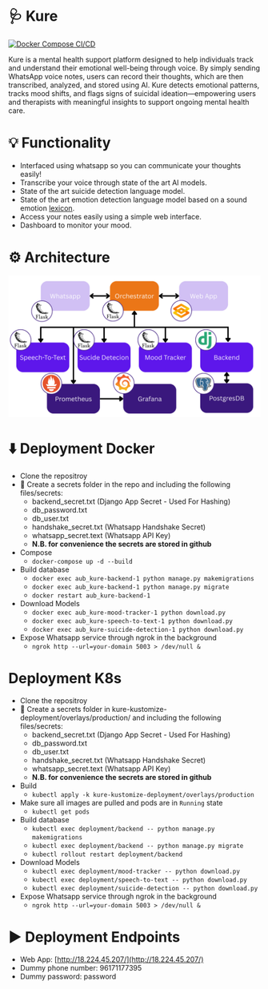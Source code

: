 # 🩺 Kure

[![Docker Compose CI/CD](https://github.com/AhmadM-DL/aub_kure/actions/workflows/docker%20build%20and%20compose.yml/badge.svg?branch=main)](https://github.com/AhmadM-DL/aub_kure/actions/workflows/docker%20build%20and%20compose.yml)

Kure is a mental health support platform designed to help individuals track and understand their emotional well-being through voice. By simply sending WhatsApp voice notes, users can record their thoughts, which are then transcribed, analyzed, and stored using AI. Kure detects emotional patterns, tracks mood shifts, and flags signs of suicidal ideation—empowering users and therapists with meaningful insights to support ongoing mental health care.

# 💡 Functionality
   * Interfaced using whatsapp so you can communicate your thoughts easily!
   * Transcribe your voice through state of the art AI models.
   * State of the art suicide detection language model.
   * State of the art emotion detection language model based on a sound emotion [lexicon](https://nrc-publications.canada.ca/eng/view/object/?id=0b6a5b58-a656-49d3-ab3e-252050a7a88c).
   * Access your notes easily using a simple web interface.
   * Dashboard to monitor your mood.

# ⚙️ Architecture
![](https://github.com/AhmadM-DL/aub_kure/blob/main/resources/Kure_Architecture.png?raw=true)

# ⬇️ Deployment Docker
* Clone the repositroy
* 🔐 Create a secrets folder in the repo and including the following files/secrets:
    * backend_secret.txt (Django App Secret - Used For Hashing)
    * db_password.txt
    * db_user.txt 
    * handshake_secret.txt (Whatsapp Handshake Secret)
    * whatsapp_secret.text (Whatsapp API Key)
    * **N.B. for convenience the secrets are stored in github**
* Compose
   * `docker-compose up -d --build`     
* Build database
    * `docker exec aub_kure-backend-1 python manage.py makemigrations`
    * `docker exec aub_kure-backend-1 python manage.py migrate`
    * `docker restart aub_kure-backend-1`
* Download Models
    * `docker exec aub_kure-mood-tracker-1 python download.py`
    * `docker exec aub_kure-speech-to-text-1 python download.py`
    * `docker exec aub_kure-suicide-detection-1 python download.py`
* Expose Whatsapp service through ngrok in the background
    * `ngrok http --url=your-domain 5003 > /dev/null &`
 
# Deployment K8s
* Clone the repositroy
* 🔐 Create a secrets folder in kure-kustomize-deployment/overlays/production/ and including the following files/secrets:
    * backend_secret.txt (Django App Secret - Used For Hashing)
    * db_password.txt
    * db_user.txt 
    * handshake_secret.txt (Whatsapp Handshake Secret)
    * whatsapp_secret.text (Whatsapp API Key)
    * **N.B. for convenience the secrets are stored in github**
* Build
    * `kubectl apply -k kure-kustomize-deployment/overlays/production`
* Make sure all images are pulled and pods are in `Running` state
    * `kubectl get pods`   
* Build database
    * `kubectl exec deployment/backend -- python manage.py makemigrations`
    * `kubectl exec deployment/backend -- python manage.py migrate`
    * `kubectl rollout restart deployment/backend`
* Download Models
    * `kubectl exec deployment/mood-tracker -- python download.py`
    * `kubectl exec deployment/speech-to-text -- python download.py`
    * `kubectl exec deployment/suicide-detection -- python download.py`
* Expose Whatsapp service through ngrok in the background
    * `ngrok http --url=your-domain 5003 > /dev/null &`

# ▶️ Deployment Endpoints
* Web App: [http://18.224.45.207/](http://18.224.45.207/)
* Dummy phone number: 96171177395
* Dummy password: password 
